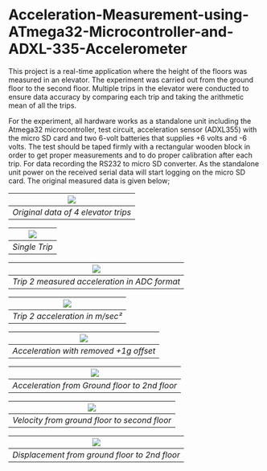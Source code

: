 # Acceleration-Measurement-using-ATmega32-Microcontroller-and-ADXL-335-Accelerometer
This project is a real-time application where the height of the floors was measured in an elevator. The experiment was carried out from the ground floor to the second floor. Multiple trips in the elevator were conducted to ensure data accuracy by comparing each trip and taking the arithmetic mean of all the trips.

For the experiment, all hardware works as a standalone unit including the Atmega32 microcontroller, test circuit, acceleration sensor (ADXL355) with the micro SD card and two 6-volt batteries that supplies +6 volts and -6 volts. The test should be taped firmly with a rectangular wooden block in order to get proper measurements and to do proper calibration after each trip. For data recording the RS232 to micro SD converter. 
As the standalone unit power on the received serial data will start logging on the micro SD card. The original measured data is given below;

| <img src="./Images/Original data of 4 elevator trips.JPG"> |
|:--:| 
| *Original data of 4 elevator trips* |

| <img src="./Images/Single Trip.JPG"> |
|:--:| 
| *Single Trip* |

| <img src="./Images/Trip 2 measured acceleration in ADC format.JPG"> |
|:--:| 
| *Trip 2 measured acceleration in ADC format* |

| <img src="./Images/Trip 2 acceleration in msec2.JPG"> |
|:--:| 
| *Trip 2 acceleration in m/sec²* |

| <img src="./Images/Acceleration with removed +1g offset.JPG"> |
|:--:| 
| *Acceleration with removed +1g offset* |

| <img src="./Images/Acceleration from Ground floor to 2nd floor.JPG"> |
|:--:| 
| *Acceleration from Ground floor to 2nd floor* |

| <img src="./Images/Velocity from ground floor to second floor.JPG"> |
|:--:| 
| *Velocity from ground floor to second floor* |

| <img src="./Images/Displacement from ground floor to 2nd floor.JPG"> |
|:--:| 
| *Displacement from ground floor to 2nd floor* |
